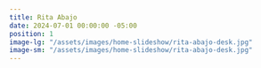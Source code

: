 ```yaml
---
title: Rita Abajo
date: 2024-07-01 00:00:00 -05:00
position: 1
image-lg: "/assets/images/home-slideshow/rita-abajo-desk.jpg"
image-sm: "/assets/images/home-slideshow/rita-abajo-desk.jpg"
---
```



